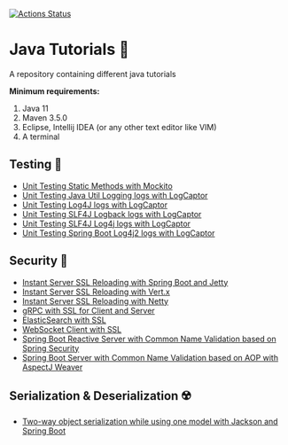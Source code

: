 [![Actions Status](https://github.com/Hakky54/java-tutorials/workflows/Build/badge.svg)](https://github.com/Hakky54/java-tutorials/actions)

# Java Tutorials 📝
A repository containing different java tutorials

**Minimum requirements:**
1. Java 11
2. Maven 3.5.0
3. Eclipse, Intellij IDEA (or any other text editor like VIM)
4. A terminal

## Testing 🎯
- [Unit Testing Static Methods with Mockito](mock-statics-with-mockito)
- [Unit Testing Java Util Logging logs with LogCaptor](log-captor-examples/log-captor-with-java-util-logging)
- [Unit Testing Log4J logs with LogCaptor](log-captor-examples/log-captor-with-log4j-core)
- [Unit Testing SLF4J Logback logs with LogCaptor](log-captor-examples/log-captor-with-slf4j-logback-classic)
- [Unit Testing SLF4J Log4j logs with LogCaptor](log-captor-examples/log-captor-with-slf4j-log4j)
- [Unit Testing Spring Boot Log4j2 logs with LogCaptor](log-captor-examples/log-captor-with-spring-boot-starter-log4j2)

## Security 🔐
- [Instant Server SSL Reloading with Spring Boot and Jetty](instant-server-ssl-reloading)
- [Instant Server SSL Reloading with Vert.x](instant-server-ssl-reloading-with-vertx/vertx-server)
- [Instant Server SSL Reloading with Netty](instant-server-ssl-reloading-with-netty/netty-server)
- [gRPC with SSL for Client and Server](grpc-client-server-with-ssl)
- [ElasticSearch with SSL](elasticsearch-with-ssl)
- [WebSocket Client with SSL](websocket-client-with-ssl)  
- [Spring Boot Reactive Server with Common Name Validation based on Spring Security](spring-security-cn-validation-for-reactive-server)
- [Spring Boot Server with Common Name Validation based on AOP with AspectJ Weaver](spring-cn-validation-with-aop)

## Serialization & Deserialization ☢️
- [Two-way object serialization while using one model with Jackson and Spring Boot](two-way-object-serialization)
